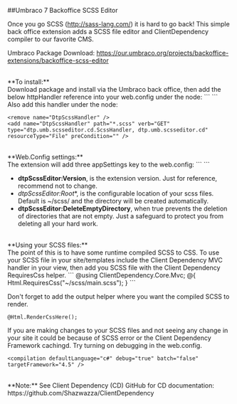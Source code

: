##Umbraco 7 Backoffice SCSS Editor

Once you go SCSS (http://sass-lang.com/) it is hard to go back! This simple back office extension adds a SCSS file editor and ClientDependency compiler to our favorite CMS.

Umbraco Package Download: https://our.umbraco.org/projects/backoffice-extensions/backoffice-scss-editor

<br />
**To install:**<br />
Download package and install via the Umbraco back office, then add the below httpHandler reference into your web.config under the <httpHandlers> node:
```
<add path="*.scss" verb="GET" type="dtp.umb.scsseditor.cd.SassHandler, dtp.umb.scsseditor.cd" />
```
Also add this handler under the <system.webServer><handlers> node:

```
<remove name="DtpScssHandler" />
<add name="DtpScssHandler" path="*.scss" verb="GET" type="dtp.umb.scsseditor.cd.ScssHandler, dtp.umb.scsseditor.cd" resourceType="File" preCondition="" />
```
<br />
**Web.Config settings:**<br />
The extension will add three appSettings key to the web.config:
```
<add key="dtpScssEditor:Version" value="0.01" />  
<add key="dtpScssEditor:Root" value="~/scss/" />  
<add key="dtpScssEditor:DeleteEmptyDirectory" value="true" />
```

* **dtpScssEditor:Version**, is the extension version. Just for reference, recommend not to change.
* *dtpScssEditor:Root**, is the configurable location of your scss files. Default is ~/scss/ and the directory will be created automatically.
* **dtpScssEditor:DeleteEmptyDirectory**, when true prevents the deletion of directories that are not empty. Just a safeguard to protect you from deleting all your hard work.

<br />
**Using your SCSS files:**<br />
The point of this is to have some runtime compiled SCSS to CSS. To use your SCSS file in your site/templates include the Client Dependency MVC handler in your view, then add you SCSS file with the Client Dependency RequiresCss helper.
```
@using ClientDependency.Core.Mvc;
@{
    Html.RequiresCss("~/scss/main.scss");  
}
```

Don't forget to add the output helper where you want the compiled SCSS to render.
```
@Html.RenderCssHere();  
```

If you are making changes to your SCSS files and not seeing any change in your site it could be because of SCSS error or the Client Dependency Framework cachingd. Try turning on debugging in the web.config. 

```
<compilation defaultLanguage="c#" debug="true" batch="false" targetFramework="4.5" /> 
```
<br />
**Note:** See Client Dependency (CD) GitHub for CD documentation: https://github.com/Shazwazza/ClientDependency
